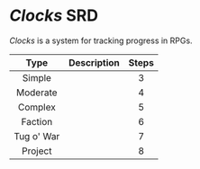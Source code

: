 # *Clocks* SRD
*Clocks* is a system for tracking progress in RPGs. 

| Type | Description | Steps |
|:---:|:--- |:---:|
| Simple |  | 3 |
| Moderate |  | 4 |
| Complex |  | 5 |
| Faction |  | 6 |
| Tug o' War |  | 7 |
| Project |  | 8 |